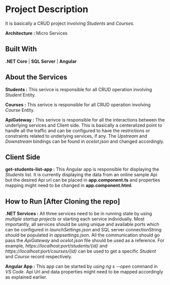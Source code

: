 # Project Description

It is basically a CRUD project involving _Students_ and _Courses_.

**Architecture :** Micro Services

## Built With

**.NET Core** | **SQL Server** | **Angular**


## About the Services

**Students :** This serivce is responsible for all CRUD operation involving _Student_ Entity.

**Courses :** This serivce is responsible for all CRUD operation involving _Course_ Entity.

**ApiGateway :** This serivce is responsible for all the interactions between the underlying services and Client side. This is basically a centeralized point to handle all the traffic and can be configured to have the restrictions or constraints related to underlying services, if any. The _Upstream_ and _Downstream_ bindings can be found in _ocelot.json_ and changed accordingly.

## Client Side

**get-students-list-app :** This Angular app is responsible for displaying the _Students_ list. It is currently displaying the data from an online sample Api but the desired Api url can be placed in **app.component.ts** and properties mapping might need to be changed in **app.component.html**.


## How to Run [After Cloning the repo]

**.NET Services :** All three services need to be in running state by using _multiple startup projects_ or starting each service individually. Most importantly, all services should be using unique and available ports which can be configured in _launchSettings.json_ and SQL server connectionString should be populated in _appsettings.json_. All the communication should go pass the _ApiGateway_ and _ocelot.json_ file should be used as a reference. For example, _https://localhost:port/students/{id}_ and _https://localhost:port/courses/{id}_ can be used to get a specific _Student_ and _Course_ record respectively.

**Angular App :** This app can be started by _using ng s --open_ command in _VS Code_. Api Url and data properties might need to be mapped accordingly as explained earlier.
